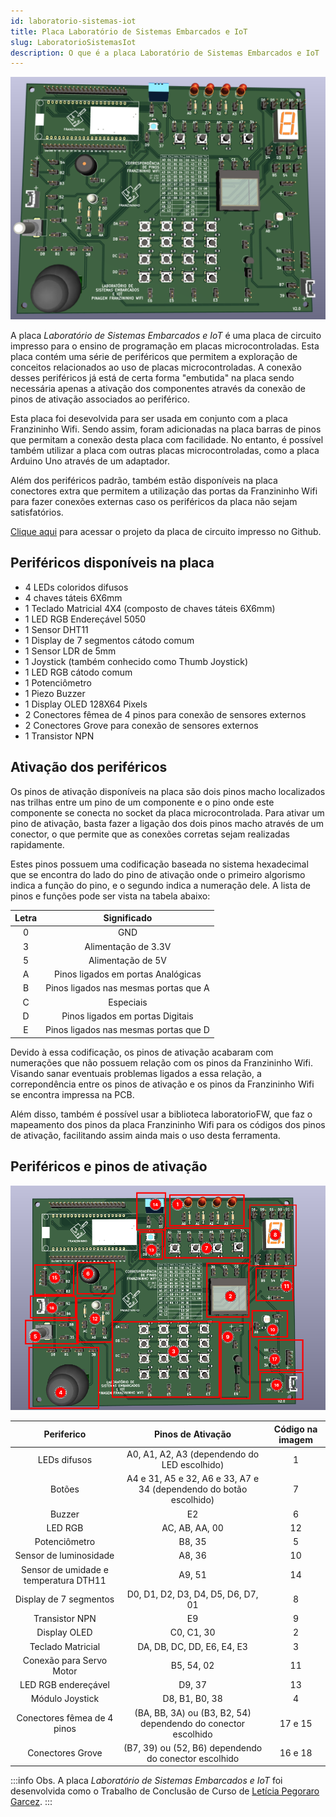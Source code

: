 ```yaml
---
id: laboratorio-sistemas-iot
title: Placa Laboratório de Sistemas Embarcados e IoT
slug: LaboratorioSistemasIot
description: O que é a placa Laboratório de Sistemas Embarcados e IoT
---
```


![placa Laboratório de Sistemas Embarcados e IoT](img/3d-lab.png)

A placa _Laboratório de Sistemas Embarcados e IoT_ é uma placa de circuito impresso para o ensino de programação em placas microcontroladas. Esta placa contém uma série de periféricos que permitem a exploração de conceitos relacionados ao uso de placas microcontroladas. A conexão desses periféricos já está de certa forma "embutida" na placa sendo necessária apenas a ativação dos componentes através da conexão de pinos de ativação associados ao periférico.

Esta placa foi desevolvida para ser usada em conjunto com a placa Franzininho Wifi. Sendo assim, foram adicionadas na placa barras de pinos que permitam a conexão desta placa com facilidade. No entanto, é possível também utilizar a placa com outras placas microcontroladas, como a placa Arduino Uno através de um adaptador.

Além dos periféricos padrão, também estão disponíveis na placa conectores extra que permitem a utilização das portas da Franzininho Wifi para fazer conexões externas caso os periféricos da placa não sejam satisfatórios.

[Clique aqui](https://github.com/Franzininho/laboratorio-SEIoT-Franzininho-Wifi) para acessar o projeto da placa de circuito impresso no Github.

## Periféricos disponíveis na placa

-   4 LEDs coloridos difusos
-   4 chaves táteis 6X6mm
-   1 Teclado Matricial 4X4 (composto de chaves táteis 6X6mm)
-   1 LED RGB Endereçável 5050
-   1 Sensor DHT11
-   1 Display de 7 segmentos cátodo comum
-   1 Sensor LDR de 5mm
-   1 Joystick (também conhecido como Thumb Joystick)
-   1 LED RGB cátodo comum
-   1 Potenciômetro
-   1 Piezo Buzzer
-   1 Display OLED 128X64 Pixels
-   2 Conectores fêmea de 4 pinos para conexão de sensores externos
-   2 Conectores Grove para conexão de sensores externos
-   1 Transistor NPN

## Ativação dos periféricos

Os pinos de ativação disponíveis na placa são dois pinos macho localizados nas trilhas entre um pino de um componente e o pino onde este componente se conecta no socket da placa microcontrolada. Para ativar um pino de ativação, basta fazer a ligação dos dois pinos macho através de um conector, o que permite que as conexões corretas sejam realizadas rapidamente.

Estes pinos possuem uma codificação baseada no sistema hexadecimal que se encontra do lado do pino de ativação onde o primeiro algorismo indica a função do pino, e o segundo indica a numeração dele. A lista de pinos e funções pode ser vista na tabela abaixo:

| Letra |              Significado              |
| :---: | :-----------------------------------: |
|   0   |                  GND                  |
|   3   |          Alimentação de 3.3V          |
|   5   |           Alimentação de 5V           |
|   A   |  Pinos ligados em portas Analógicas   |
|   B   | Pinos ligados nas mesmas portas que A |
|   C   |               Especiais               |
|   D   |   Pinos ligados em portas Digitais    |
|   E   | Pinos ligados nas mesmas portas que D |

Devido à essa codificação, os pinos de ativação acabaram com numerações que não possuem relação com os pinos da Franzininho Wifi. Visando sanar eventuais problemas ligados a essa relação, a correpondência entre os pinos de ativação e os pinos da Franzininho Wifi se encontra impressa na PCB.

Além disso, também é possível usar a biblioteca laboratorioFW, que faz o mapeamento dos pinos da placa Franzininho Wifi para os códigos dos pinos de ativação, facilitando assim ainda mais o uso desta ferramenta.

## Periféricos e pinos de ativação

![lab-numerado](img/lab-numerado.png)

|              Periferico               |                     Pinos de Ativação                     | Código na imagem |
| :-----------------------------------: | :-------------------------------------------------------: | :--------------: |
|             LEDs difusos              |         A0, A1, A2, A3 (dependendo do LED escolhido)         |        1         |
|                Botões                 |        A4 e 31, A5 e 32, A6 e 33, A7 e 34 (dependendo do botão escolhido)        |        7         |
|                Buzzer                 |                            E2                             |        6         |
|                LED RGB                |                        AC, AB, AA, 00                        |        12        |
|             Potenciômetro             |                           B8, 35                           |        5         |
|        Sensor de luminosidade         |                           A8, 36                           |        10        |
| Sensor de umidade e temperatura DTH11 |                          A9, 51                           |        14        |
|        Display de 7 segmentos         |                D0, D1, D2, D3, D4, D5, D6, D7, 01                |        8         |
|            Transistor NPN             |                            E9                             |        9         |
|             Display OLED              |                         C0, C1, 30                          |        2         |
|           Teclado Matricial           |                   DA, DB, DC, DD, E6, E4, E3                    |        3         |
|       Conexão para Servo Motor        |                         B5, 54, 02                          |        11        |
|          LED RGB endereçável          |                           D9, 37                           |        13        |
|            Módulo Joystick            |                        D8, B1, B0, 38                        |        4         |
|      Conectores fêmea de 4 pinos      | (BA, BB, 3A) ou (B3, B2, 54) dependendo do conector escolhido |     17 e 15      |
|           Conectores Grove            |   (B7, 39) ou (52, B6) dependendo do conector escolhido   |     16 e 18      |


:::info Obs.
A placa _Laboratório de Sistemas Embarcados e IoT_ foi desenvolvida como o Trabalho de Conclusão de Curso de [Letícia Pegoraro Garcez](https://github.com/LelePG).
:::
